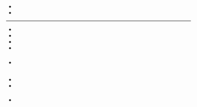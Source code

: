 # 

## 

- 
  
  
- 
  
  

---



- 

- 

- 

- 

### 

- []()

## 

### 

### 

### 



### 

- 

- 

### 

### 

- 

